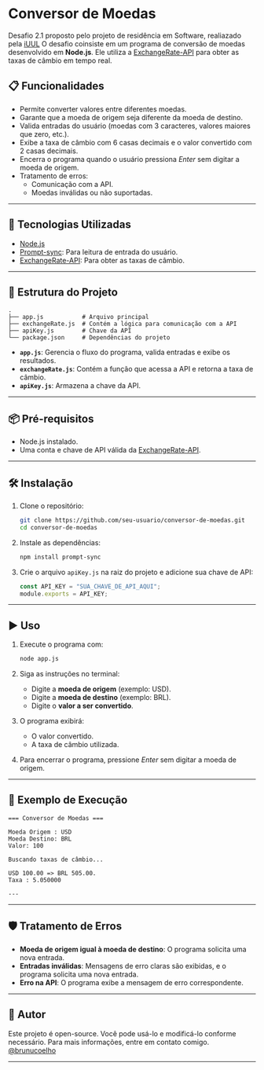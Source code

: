 # Conversor de Moedas

Desafio 2.1 proposto pelo projeto de residência em Software, realiazado pela [iUUL](https://iuul.com.br/) O desafio coinsiste em um programa de conversão de moedas desenvolvido em **Node.js**. Ele utiliza a [ExchangeRate-API](https://www.exchangerate-api.com/) para obter as taxas de câmbio em tempo real.

## 📋 Funcionalidades

- Permite converter valores entre diferentes moedas.
- Garante que a moeda de origem seja diferente da moeda de destino.
- Valida entradas do usuário (moedas com 3 caracteres, valores maiores que zero, etc.).
- Exibe a taxa de câmbio com 6 casas decimais e o valor convertido com 2 casas decimais.
- Encerra o programa quando o usuário pressiona *Enter* sem digitar a moeda de origem.
- Tratamento de erros:
  - Comunicação com a API.
  - Moedas inválidas ou não suportadas.

---

## 🚀 Tecnologias Utilizadas

- [Node.js](https://nodejs.org/)
- [Prompt-sync](https://www.npmjs.com/package/prompt-sync): Para leitura de entrada do usuário.
- [ExchangeRate-API](https://www.exchangerate-api.com/): Para obter as taxas de câmbio.

---

## 📂 Estrutura do Projeto

```plaintext
.
├── app.js           # Arquivo principal
├── exchangeRate.js  # Contém a lógica para comunicação com a API
├── apiKey.js        # Chave da API
└── package.json     # Dependências do projeto
```

- **`app.js`**: Gerencia o fluxo do programa, valida entradas e exibe os resultados.
- **`exchangeRate.js`**: Contém a função que acessa a API e retorna a taxa de câmbio.
- **`apiKey.js`**: Armazena a chave da API.

---

## 📦 Pré-requisitos

- Node.js instalado.
- Uma conta e chave de API válida da [ExchangeRate-API](https://www.exchangerate-api.com/).

---

## 🛠️ Instalação

1. Clone o repositório:
   ```bash
   git clone https://github.com/seu-usuario/conversor-de-moedas.git
   cd conversor-de-moedas
   ```

2. Instale as dependências:
   ```bash
   npm install prompt-sync
   ```

3. Crie o arquivo `apiKey.js` na raiz do projeto e adicione sua chave de API:
   ```javascript
   const API_KEY = "SUA_CHAVE_DE_API_AQUI";
   module.exports = API_KEY;
   ```

---

## ▶️ Uso

1. Execute o programa com:
   ```bash
   node app.js
   ```

2. Siga as instruções no terminal:
   - Digite a **moeda de origem** (exemplo: USD).
   - Digite a **moeda de destino** (exemplo: BRL).
   - Digite o **valor a ser convertido**.

3. O programa exibirá:
   - O valor convertido.
   - A taxa de câmbio utilizada.

4. Para encerrar o programa, pressione *Enter* sem digitar a moeda de origem.

---

## 🔧 Exemplo de Execução

```plaintext
=== Conversor de Moedas ===

Moeda Origem : USD
Moeda Destino: BRL
Valor: 100

Buscando taxas de câmbio...

USD 100.00 => BRL 505.00.
Taxa : 5.050000

---
```

---

## 🛡️ Tratamento de Erros

- **Moeda de origem igual à moeda de destino**: O programa solicita uma nova entrada.
- **Entradas inválidas**: Mensagens de erro claras são exibidas, e o programa solicita uma nova entrada.
- **Erro na API**: O programa exibe a mensagem de erro correspondente.

---

## 📄 Autor

Este projeto é open-source. Você pode usá-lo e modificá-lo conforme necessário. Para mais informações, entre em contato comigo.
[@brunucoelho](https://www.linkedin.com/in/brunucoelho/)

---
